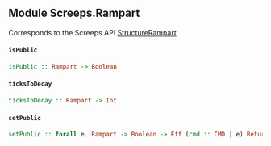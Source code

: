 ## Module Screeps.Rampart

Corresponds to the Screeps API [StructureRampart](http://support.screeps.com/hc/en-us/articles/207712959-StructureRampart)

#### `isPublic`

``` purescript
isPublic :: Rampart -> Boolean
```

#### `ticksToDecay`

``` purescript
ticksToDecay :: Rampart -> Int
```

#### `setPublic`

``` purescript
setPublic :: forall e. Rampart -> Boolean -> Eff (cmd :: CMD | e) ReturnCode
```


